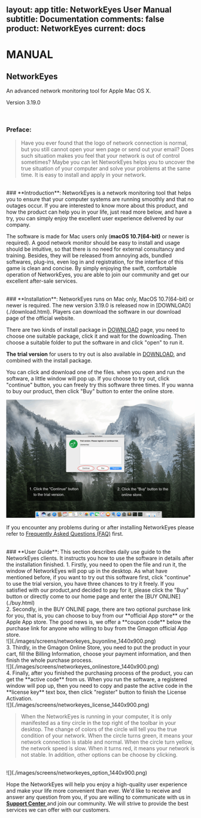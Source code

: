 layout: app
title: NetworkEyes User Manual
subtitle: Documentation
comments: false
product: NetworkEyes
current: docs
---

# MANUAL
## NetworkEyes
An advanced network monitoring tool for Apple Mac OS X. 

Version 3.19.0


<br>

 ### **Preface**:

>Have you ever found that the logo of network connection is normal, but you still cannot open your wen page or send out your email? Does such situation makes you feel that your network is out of control sometimes? Maybe you can let NetworkEyes helps you to uncover the true situation of your computer and solve your problems at the same time. It is easy to install and apply in your network.


<br>
 ### **Introduction**:
NetworkEyes is a network monitoring tool that helps you to ensure that your computer systems are running smoothly and that no outages occur. 
If you are interested to know more about this product, and how the product can help you in your life, just read more below, and have a try, you can simply enjoy the excellent user experience delivered by our company.

The software is made for Mac users only (**macOS 10.7(64-bit)** or newer is required). A good network monitor should be easy to install and usage should be intuitive, so that there is no need for external consultancy and training. Besides, they will be released from annoying ads, bundled softwares, plug-ins, even log in and registration, for the interface of this game is clean and concise. By simply enjoying the swift, comfortable operation of NetworkEyes, you are able to join our community and get our excellent after-sale services.  

<br>
### **Installation**:
NetworkEyes runs on Mac only, MacOS 10.7(64-bit) or newer is required. The new version 3.19.0 is released now in [DOWNLOAD](./download.html).  Players can download the software in our download page of the official website. 


There are two kinds of install package in [DOWNLOAD](./download.html) page, you need to choose one suitable package, click it and wait for the downloading. Then choose a suitable folder to put the software in and click "open" to run it.   

**The trial version** for users to try out is also available in [DOWNLOAD](./download.html), and combined with the install package.


 You can click and download one of the files. when you open and run the software, a little window will pop up. If you choose to try out, click "continue" button, you can freely try this software three times. If you wanna to buy our product, then click "Buy" button to enter the online store. 

![](./images/screens/networkeyes_trialversion_1440x900.png) 

If you encounter any problems during or after installing NetworkEyes please refer to [Frequently Asked Questions (FAQ)](./faq.html) first.


<br>
### **User Guide**:
This section describes daily use guide to the NetworkEyes clients. It instructs you how to use the software in details after the installation finished.
1. Firstly, you need to open the file and run it, the window of NetworkEyes will pop up in the desktop. As what have mentioned before, if you want to try out this software first, click "continue" to use the trial version, you have three chances to try it freely. If you satisfied with our product,and decided to pay for it, please click the "Buy" button or directly come to our home page and enter the [BUY ONLINE](./buy.html)
<br>
2. Secondly, in the BUY ONLINE page, there are two optional purchase link for you, that is, you can choose to buy from our **official App store** or the Apple App store. The good news is, we offer a **coupon code** below the purchase link for anyone who willing to buy from the Gmagon official App store. 
<br>
![](./images/screens/networkeyes_buyonline_1440x900.png) 
<br>
3. Thirdly, in the Gmagon Online Store, you need to put the product in your cart, fill the Billing Information, choose your payment information, and then finish the whole purchase process.
<br>
![](./images/screens/networkeyes_onlinestore_1440x900.png) 
<br>
4. Finally, after you finished the purchasing process of the product, you can get the **active code** from us. When you run the software, a registered window will pop up, then you need to copy and paste the active code in the **license key** text box, then click "register" button to finish the License Activation.
<br>
![](./images/screens/networkeyes_license_1440x900.png)  
<br>

>When the NetworkEyes is running in your computer, it is only manifested as a tiny circle in the top right of the toolbar in your desktop. The change of colors of the circle will tell you the true condition of your network. When the circle turns green, it means your network connection is stable and normal. When the circle turn yellow, the network speed is slow. When it turns red, it means your network is not stable. In addition, other options can be choose by clicking.
<br>
![](./images/screens/networkeyes_option_1440x900.png)  
<br>


Hope the NetworkEyes will help you enjoy a high-quality user experience and make your life more convenient than ever. We'd like to receive and answer any question from you, if you are willing to communicate with us in <a href="https://gitter.im/Gmagon/support" target="_blank" rel="nofollow me noopener noreferrer"> <strong>Support Center</strong> </a> and join our community. We will strive to provide the best services we can offer with our customers. 

